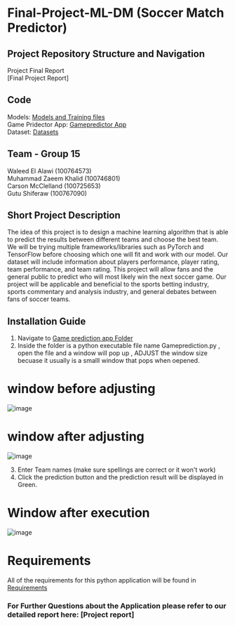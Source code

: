 # Final-Project-ML-DM (Soccer Match Predictor) 



## Project Repository Structure and Navigation<br>


Project Final Report<br>
[Final Project Report]


## Code<br>
Models:  [Models and Training files](https://github.com/Waleed20210/Final-Project-Machine-Learning-and-Data-Mining/tree/main/models%20and%20Training%20files) <br>
Game Pridector App: [Gamepredictor App](https://github.com/Waleed20210/Final-Project-Machine-Learning-and-Data-Mining/tree/main/Game%20Predictor%20app) <br>
Dataset: [Datasets](https://github.com/Waleed20210/Final-Project-Machine-Learning-and-Data-Mining/tree/main/Dataset/archive%20(1)) <br> 






## Team - Group 15
Waleed El Alawi (100764573)<br> 
Muhammad Zaeem Khalid (100746801)<br>
Carson McClelland (100725653)<br>
Gutu Shiferaw (100767090)<br>

## Short Project Description
The idea of this project is to design a machine learning algorithm that is able to predict the results between different teams and choose the best team. We will be trying multiple frameworks/libraries such as PyTorch and TensorFlow before choosing which one will fit and work with our model. Our dataset will include information about players performance, player rating, team performance, and team rating. This project will allow fans and the general public to predict who will most likely win the next soccer game. Our project will be applicable and beneficial to the sports betting industry, sports commentary and analysis industry, and general debates between fans of soccer teams.
## Installation Guide
1. Navigate to  [Game prediction app Folder](https://github.com/Waleed20210/Final-Project-Machine-Learning-and-Data-Mining/tree/main/Game%20Predictor%20app)
2. Inside the folder is a python executable file name Gameprediction.py , open the file and a window will pop up , ADJUST the window size becuase it usually is a smalll window that pops when oepened. 
  # window before adjusting 
![image](https://user-images.githubusercontent.com/80534064/229390421-071e426a-009a-4466-9b64-c3f21805c21e.png)
  # window after adjusting
 ![image](https://user-images.githubusercontent.com/80534064/229390496-de4c431e-a67d-437a-b8b0-6310b83113b5.png)

3. Enter Team names (make sure spellings are correct or it won't work)
4. Click the prediction button and the prediction result will be displayed in Green. 
  # Window after execution
  ![image](https://user-images.githubusercontent.com/80534064/229390839-52000007-e66e-450d-975f-aa6d6518622b.png)

# Requirements
All of the requirements for this python application will be found in [Requirements](https://github.com/Waleed20210/Final-Project-Machine-Learning-and-Data-Mining/blob/main/Requirements.txt)
### For Further Questions about the Application please refer to our detailed report here: [Project report] 

